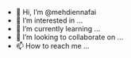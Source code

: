- 👋 Hi, I’m @mehdiennafai
- 👀 I’m interested in ...
- 🌱 I’m currently learning ...
- 💞️ I’m looking to collaborate on ...
- 📫 How to reach me ...

<!---
mehdiennafai/mehdiennafai is a ✨ special ✨ repository because its `README.md` (this file) appears on your GitHub profile.
You can click the Preview link to take a look at your changes.
--->
